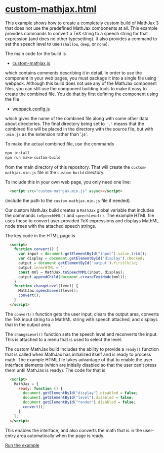 # [custom-mathjax.html](https://mathjax.github.io/MathJax-demos-web/custom-build/custom-mathjax.html)

This example shows how to create a completely custom build of MathJax 3 that does not use the predefined MathJax components at all.  This example provides commands to convert a TeX string to a speech string for that expression (and does no other typesetting).  It also provides a command to set the speech level to use (`shallow`, `deep`, or `none`).

The main code for the build is

* [custom-mathjax.js](custom-mathjax.js)

which contains comments describing it in detail.  In order to use the component in your web pages, you must package it into a single file using webpack.  Although this build does not use any of the MathJax component files, you can still use the component building tools to make it easy to create the combined file.  You do that by first defining the component using the file

* [webpack.config.js](webpack.config.js)

which gives the name of the combined file along with some other data about directories.  The final directory being set to `'.'` means that the combined file will be placed in the directory with the source file, but with `.min.js` as the extension rather than '.js'.

To make the actual combined file, use the commands

``` bash
npm install
npm run make-custom-build
```

from the main directory of this repository.  That will create the `custom-mathjax.min.js` file in the `custom-build` directory.

To include this in your own web page, you only need one line:

``` html
  <script src="custom-mathjax.min.js" async></script>
```

(include the path to the `custom-mathjax.min.js` file if needed).

Our custom MathJax build creates a `MathJax` global variable that includes the commands `toSpeechMML()` and `speechLevel()`.  The example HTML file uses these to convert user-provided TeX expressions and displays MathML node trees with the attached speech strings.

The key code in the HTML page is

``` html
  <script>
    function convert() {
      var input = document.getElementById("input").value.trim();
      var display = document.getElementById("display").checked;
      output = document.getElementById('output').firstChild;
      output.innerHTML = '';
      const mml = MathJax.toSpeechMML(input, display);
      output.appendChild(document.createTextNode(mml));
    }
    function changeLevel(level) {
      MathJax.speechLevel(level);
      convert();
    }
  </script>
```

The `convert()` function gets the user input, clears the output area, converts the TeX input string to a MathML string with speech attached, and displays that in the output area.

The `changeLevel()` function sets the speech level and reconverts the input.  This is attached to a menu that is used to select the level.

The custom MathJax build includes the ability to provide a `ready()` function that is called when MathJax has initialized itself and is ready to process math.  The example HTML file takes advantage of that to enable the user interface elements (which are initially disabled so that the user can't press them until MathJax is ready).  The code for that is

``` html
  <script>
    MathJax = {
      ready: function () {
        document.getElementById("display").disabled = false;
        document.getElementById("level").disabled = false;
        document.getElementById("render").disabled = false;
        convert();
      }
    };
  </script>
```

This enables the interface, and also converts the math that is in the user-entry area automatically when the page is ready.

[Run the example](https://mathjax.github.io/MathJax-demos-web/custom-build/custom-mathjax.html)
